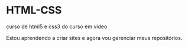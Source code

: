 # HTML-CSS
 curso de html5 e css3 do curso em video

Estou aprendendo a criar sites e agora vou gerenciar meus repositórios.